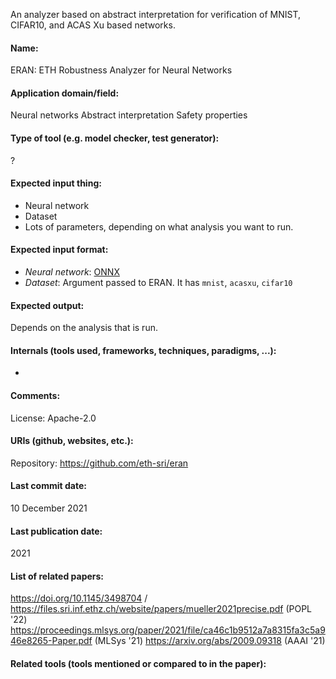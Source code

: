 An analyzer based on abstract interpretation for verification of MNIST, CIFAR10, and ACAS Xu based networks.

#### Name:
ERAN: ETH Robustness Analyzer for Neural Networks

#### Application domain/field:
Neural networks
Abstract interpretation
Safety properties

#### Type of tool (e.g. model checker, test generator):
?

#### Expected input thing:
- Neural network
- Dataset
- Lots of parameters, depending on what analysis you want to run.

#### Expected input format:
- *Neural network*: [ONNX](../Formats/ONNX.md)
- *Dataset*: Argument passed to ERAN. It has `mnist`, `acasxu`, `cifar10`

#### Expected output:
Depends on the analysis that is run.

#### Internals (tools used, frameworks, techniques, paradigms, ...):
-

#### Comments:
License: Apache-2.0

#### URIs (github, websites, etc.):
Repository: https://github.com/eth-sri/eran

#### Last commit date:
10 December 2021

#### Last publication date:
2021

#### List of related papers:
https://doi.org/10.1145/3498704 / https://files.sri.inf.ethz.ch/website/papers/mueller2021precise.pdf (POPL '22)
https://proceedings.mlsys.org/paper/2021/file/ca46c1b9512a7a8315fa3c5a946e8265-Paper.pdf (MLSys '21)
https://arxiv.org/abs/2009.09318 (AAAI '21)

#### Related tools (tools mentioned or compared to in the paper):
